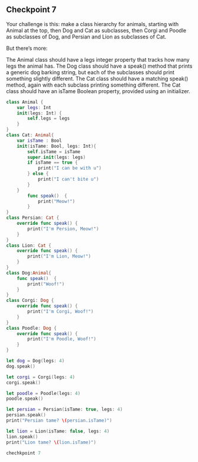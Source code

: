 ## Checkpoint 7 
Your challenge is this: make a class hierarchy for animals, starting with Animal at the top, then Dog and Cat as subclasses, then Corgi and Poodle as subclasses of Dog, and Persian and Lion as subclasses of Cat.

But there’s more:

The Animal class should have a legs integer property that tracks how many legs the animal has.
The Dog class should have a speak() method that prints a generic dog barking string, but each of the subclasses should print something slightly different.
The Cat class should have a matching speak() method, again with each subclass printing something different.
The Cat class should have an isTame Boolean property, provided using an initializer.

```swift
class Animal {
    var legs: Int
    init(legs: Int) {
        self.legs = legs
    }
}
class Cat: Animal{
    var isTame : Bool
    init(isTame: Bool, legs: Int){
        self.isTame = isTame
        super.init(legs: legs)
        if isTame == true {
            print("I can be with u")
        } else {
            print("I can't bite u")
        }
    }
        func speak()  {
            print("Meow!")
        }
}
class Persian: Cat {
    override func speak() {
        print("I'm Persion, Meow!")
    }
}
class Lion: Cat {
    override func speak() {
        print("I'm Lion, Meow!")
    }
}
class Dog:Animal{
    func speak()  {
        print("Woof!")
    }
}
class Corgi: Dog {
    override func speak() {
        print("I'm Corgi, Woof!")
    }
}
class Poodle: Dog {
    override func speak() {
        print("I'm Poodle, Woof!")
    }
}

let dog = Dog(legs: 4)
dog.speak()

let corgi = Corgi(legs: 4)
corgi.speak()

let poodle = Poodle(legs: 4)
poodle.speak()

let persian = Persian(isTame: true, legs: 4)
persian.speak()
print("Persian tame? \(persian.isTame)")

let lion = Lion(isTame: false, legs: 4)
lion.speak()
print("Lion tame? \(lion.isTame)")

chechkpoint 7
```
